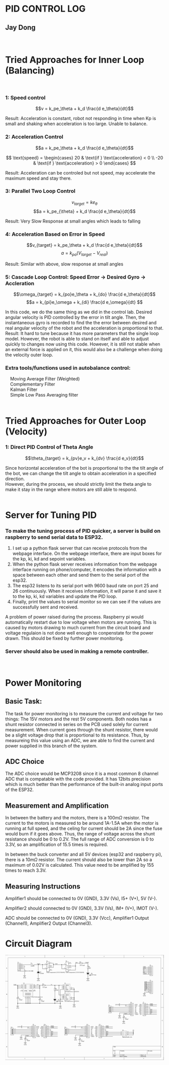 #  PID CONTROL LOG
## Jay Dong
<br>

# Tried Approaches for Inner Loop (Balancing)
<br>

### 1: Speed control

$$v = k_pe_\theta + k_d \frac{d e_\theta}{dt}$$

Result: Acceleration is constant, robot not responding in time when Kp is small and shaking when acceleration is too large. Unable to balance. 

### 2: Acceleration Control

$$a = k_pe_\theta + k_d \frac{d e_\theta}{dt}$$

$$
\text{speed} = 
\begin{cases} 
20 & \text{if } \text{acceleration} < 0 \\
-20 & \text{if } \text{acceleration} > 0
\end{cases}
$$

Result: Acceleration can be controled but not speed, may accelerate the maximum speed and stay there.

### 3: Parallel Two Loop Control

$$v_{target} = ke_\theta$$
$$a = k_pe_{\theta} + k_d \frac{d e_\theta}{dt}$$

Result: Very Slow Response at small angles which leads to falling

### 4: Acceleration Based on Error in Speed

$$v_{target} = k_pe_\theta + k_d \frac{d e_\theta}{dt}$$
$$a = k_{pa}(V_{target} - V_{real}) $$

Result: Similar with above, slow response at small angles

### 5: Cascade Loop Control:  Speed Error &rarr; Desired Gyro &rarr; Accleration

$$\omega_{target} = k_{po}e_\theta + k_{do} \frac{d e_\theta}{dt}$$
$$a = k_{pi}e_\omega + k_{di} \frac{d e_\omega}{dt} $$

In this code, we do the same thing as we did in the control lab. Desired angular velocity is PID controlled by the error in tilt angle. Then, the instantaneous gyro is recorded to find the the error between desired and real angular velocity of the robot and the acceleration is proportional to that. <br>
Result: It hard to tune because it has more parameters that the single loop model. However, the robot is able to stand on itself and able to adjust quickly to changes now using this code. However, it is still not stable when an external force is applied on it, this would also be a challenge when doing the velocity outer loop. 

### Extra tools/functions used in autobalance control:
&nbsp;&nbsp;&nbsp;&nbsp;Moving Average Filter (Weighted)  
&nbsp;&nbsp;&nbsp;&nbsp;Complementary Filter  
&nbsp;&nbsp;&nbsp;&nbsp;Kalman Filter  
&nbsp;&nbsp;&nbsp;&nbsp;Simple Low Pass Averaging filter  
<br>


# Tried Approaches for Outer Loop (Velocity)

### 1: Direct PID Control of Theta Angle

$$\theta_{target} = k_{pv}e_v + k_{dv} \frac{d e_v}{dt}$$

Since horizontal acceleration of the bot is proportional to the the tilt angle of the bot, we can change the tilt angle to obtain acceleration in a specified direction.  
However, during the process, we should strictly limit the theta angle to make it stay in the range where motors are still able to respond. 
<br><br>

# Server for Tuning PID
### To make the tuning process of PID quicker, a server is build on raspberry to send serial data to ESP32. 
1. I set up a python flask server that can receive protocols from the webpage interface. On the webpage interface, there are input boxes for the kp, ki, kd and sepoint variables. 
2. When the python flask server receives information from the webpage interface running on phone/computer, it encodes the information with a space between each other and send them to the serial port of the esp32. 
3. The esp32 listens to its serial port with 9600 baud rate on port 25 and 26 continuously. When it receives information, it will parse it and save it to the kp, ki, kd variables and update the PID loop.
4. Finally, print the values to serial monitor so we can see if the values are successfully sent and received. 

A problem of power raised during the process. Raspberry pi would automatically restart due to low voltage when motors are running. This is caused by motors drawing to much current from the circuit board and voltage regulaion is not done well enough to conpenstate for the power drawn. This should be fixed by further power monitoring. 

### Server should also be used in making a remote controller.
<br>

# Power Monitoring
## Basic Task:
The task for power monitoring is to measure the current and voltage for two things: The 15V motors and the rest 5V components.
Both nodes has a shunt resistor connected in series on the PCB used solely for current measurement. 
When current goes through the shunt resistor, there would be a slight voltage drop that is proportional to its resistance. Thus, by measureing this value using an ADC, we are able to find the current and power supplied in this branch of the system. 

## ADC Choice

The ADC choice would be MCP3208 since it is a most common 8 channel ADC that is compatable with the code provided. It has 12bits precision which is much better than the performance of the built-in analog input ports of the ESP32.

## Measurement and Amplification

In between the battery and the motors, there is a $100m\Omega$ resistor. The current to the motors is measured to be around 1A-1.5A when the motor is running at full speed, and the celing for current should be 2A since the fuse would burn if it goes above. 
Thus, the range of voltage across the shunt resistance should be 0 to 0.2V. 
The full range of ADC conversion is 0 to 3.3V, so an amplification of 15.5 times is required. 

In between the buck converter and all 5V devices (esp32 and raspberry pi), there is a $10m\Omega$ resistor. The current should also be lower than 2A so a maximum of 0.02V is calculated. 
This value need to be amplified by 155 times to reach 3.3V.

## Measuring Instructions
Amplifier1 should be connected to 0V (GND), 3.3V (Vs), I5+ (V+), 5V (V-). 

Amplifier2 should connected to 0V (GND), 3.3V (Vs), IM+ (V+), IMOT (V-). 

ADC should be connected to 0V (GND), 3.3V (Vcc), Amplifier1 Output (Channel1), Amplifier2 Output (Channel3).

# Circuit Diagram
![Circuit](JD_Files/Circuit%20Diagram%20PCB.png)













